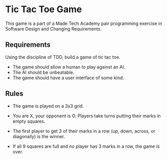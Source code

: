 # Tic Tac Toe Game

This game is a part of a Made Tech Academy pair programming exercise in Software Design and Changing Requirements.

## Requirements

Using the discipline of TDD, build a game of tic tac toe.

* The game should allow a human to play against an AI.
* The AI should be unbeatable.
* The game should have a user interface of some kind.

## Rules

* The game is played on a 3x3 grid.

* You are X, your opponent is O. Players take turns putting their marks in empty squares.

* The first player to get 3 of their marks in a row (up, down, across, or diagonally) is the winner.

* If all 9 squares are full and no player has 3 marks in a row, the game is over.
